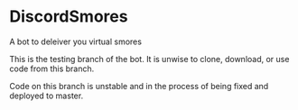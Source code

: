 # DiscordSmores
A bot to deleiver you virtual smores

This is the testing branch of the bot. It is unwise to clone, download, or use code from this branch.

Code on this branch is unstable and in the process of being fixed and deployed to master.
